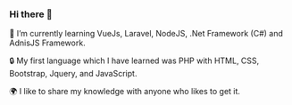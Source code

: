 ### Hi there 👋

 🌱 I’m currently learning VueJs, Laravel, NodeJS, .Net Framework (C#) and AdnisJS Framework.
 
 🔒 My first language which I have learned was PHP with HTML, CSS, Bootstrap, Jquery, and JavaScript.
 
 
 🌍 I like to share my knowledge with anyone who likes to get it.

